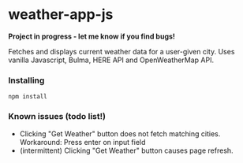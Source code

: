 # weather-app-js
**Project in progress - let me know if you find bugs!**

Fetches and displays current weather data for a user-given city. Uses vanilla Javascript, Bulma, HERE API and OpenWeatherMap API.



### Installing

```
npm install
```

### Known issues (todo list!)
* Clicking "Get Weather" button does not fetch matching cities. Workaround: Press enter on input field 
* (intermittent) Clicking "Get Weather" button causes page refresh.
